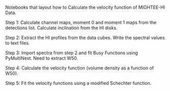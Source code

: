 Notebooks that layout how to Calculate the velocity function of MIGHTEE-HI Data.

Step 1: Calculate channel maps, moment 0 and moment 1 maps from the detections list. Calculate inclination from the HI disks.

Step 2: Extract the HI profiles from the data cubes. Write the spectral values to text files.

Step 3: Import spectra from step 2 and fit Busy Functions using PyMultiNest. Need to extract W50.

Step 4: Calculate the velocity function (volume density as a function of W50).

Step 5: Fit the velocity functions using a modified Schechter function.